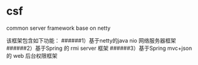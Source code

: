 # csf
common server framework base on netty

该框架包含如下功能：
######1）基于netty的java nio 网络服务器框架
######2）基于Spring 的 rmi server 框架
######3）基于Spring mvc+json 的 web 后台权限框架
